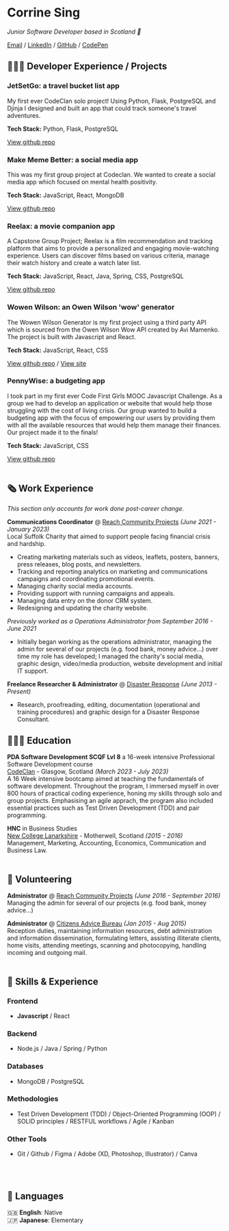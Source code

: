 # Corrine Sing

_Junior Software Developer based in Scotland 🏴󠁧󠁢󠁳󠁣󠁴󠁿_ <br>

[Email](mailto:corrine.sing@gmail.com) / [LinkedIn](https://www.linkedin.com/in/corrine-sing-a27735b2/) / [GitHub](https://github.com/corrine2212/) / [CodePen](https://codepen.io/Corrine2212)

## 👩🏼‍💻 Developer Experience / Projects

### JetSetGo: a travel bucket list app    
My first ever CodeClan solo project! Using Python, Flask, PostgreSQL and Djinja I designed and built an app that could track someone's travel adventures.

**Tech Stack:** Python, Flask, PostgreSQL  

[View github repo](https://github.com/Corrine2212/project_01_travel_bucket_list)


### Make Meme Better: a social media app   
This was my first group project at Codeclan. We wanted to create a social media app which focused on mental health positivity.   

**Tech Stack:** JavaScript, React, MongoDB  

[View github repo](https://github.com/ewangomolka/Group_Project_Make_Meme_Better)


### Reelax: a movie companion app  
A Capstone Group Project; Reelax is a film recommendation and tracking platform that aims to provide a personalized and engaging movie-watching experience. Users can discover films based on various criteria, manage their watch history and create a watch later list.  

**Tech Stack:** JavaScript, React, Java, Spring, CSS, PostgreSQL  

[View github repo](https://github.com/Corrine2212/Capstone_Project_Reelax)

### Wowen Wilson: an Owen Wilson 'wow' generator    
The Wowen Wilson Generator is my first project using a third party API which is sourced from the Owen Wilson Wow API created by Avi Mamenko. The project is built with Javascript and React.  

**Tech Stack:** JavaScript, React, CSS  

[View github repo](https://github.com/Corrine2212/Wowen_Wilson_Generator) /
[View site](https://corrine2212.github.io/Wowen_Wilson_Generator/)


### PennyWise: a budgeting app  
I took part in my first ever Code First Girls MOOC Javascript Challenge. As a group we had to develop an application or website that would help those struggling with the cost of living crisis. Our group wanted to build a budgeting app with the focus of empowering our users by providing them with all the available resources that would help them manage their finances. Our project made it to the finals!

**Tech Stack:** JavaScript, CSS  

[View github repo](https://github.com/Makabruh/teamindigo/tree/main)
  <br><br>

## 🗞 Work Experience

_This section only accounts for work done post-career change._    

**Communications Coordinator** @ [Reach Community Projects](https://www.reachhaverhill.org.uk/) _(June 2021 - January 2023)_ <br>
Local Suffolk Charity that aimed to support people facing financial crisis and hardship.
  - Creating marketing materials such as videos, leaflets, posters, banners, press releases, blog posts, and newsletters. 
  - Tracking and reporting analytics on marketing and communications campaigns and coordinating promotional events.
  - Managing charity social media accounts.
  - Providing support with running campaigns and appeals.
  - Managing data entry on the donor CRM system.
  - Redesigning and updating the charity website.

_Previously worked as a Operations Administrator from September 2016 - June 2021_ <br>
  - Initially began working as the operations administrator, managing the admin for several of our projects (e.g. food bank, money advice...) over time my role has developed; I managed the charity's social media, graphic design, video/media production, website development and initial IT support.

**Freelance Researcher & Administrator** @ [Disaster Response](#) _(June 2013 - Present)_ <br>
  - Research, proofreading, editing, documentation (operational and training procedures) and graphic design for a Disaster Response Consultant.

## 👩🏻‍🎓 Education    

**PDA Software Development SCQF Lvl 8** a 16-week intensive Professional Software Development course<br>
[CodeClan](https://www.codeclan.co.uk) - Glasgow, Scotland _(March 2023 - July 2023)_ <br>
A 16 Week intensive bootcamp aimed at teaching the fundamentals of software development. Throughout the program, I immersed myself in over 800 hours of practical coding experience, honing my skills through solo and group projects. Emphasising an agile apprach, the program also included essential practices such as Test Driven Development (TDD) and pair programming.

**HNC** in Business Studies<br>
[New College Lanarkshire](https://www.nclanarkshire.ac.uk/) - Motherwell, Scotland _(2015 - 2016)_<br>
Management, Marketing, Accounting, Economics, Communication and Business Law.
  <br><br>

## 📌 Volunteering    

**Administrator** @ [Reach Community Projects](https://www.writethedocs.org/conf/) _(June 2016 - September 2016)_<br>
Managing the admin for several of our projects (e.g. food bank, money advice...)

**Administrator** @ [Citizens Advice Bureau](https://www.citizensadvice.org.uk/scotland/) _(Jan 2015 - Aug 2015)_ <br>
Reception duties, maintaining information resources, debt administration and information dissemination, formulating letters, assisting illiterate clients, home visits, attending meetings, scanning and photocopying, handling incoming and outgoing mail.
  <br><br>

## 🔧 Skills & Experience

### Frontend   
- **Javascript** / React

### Backend   
- Node.js / Java / Spring / Python

### Databases 
- MongoDB / PostgreSQL

### Methodologies
- Test Driven Development (TDD) / Object-Oriented Programming (OOP) / SOLID principles / RESTFUL workflows / Agile / Kanban

### Other Tools
- Git / Github / Figma / Adobe (XD, Photoshop, Illustrator) / Canva

<br><br>

## 💬 Languages

🇬🇧 **English**: Native <br>
🇯🇵 **Japanese**: Elementary
<br><br>
